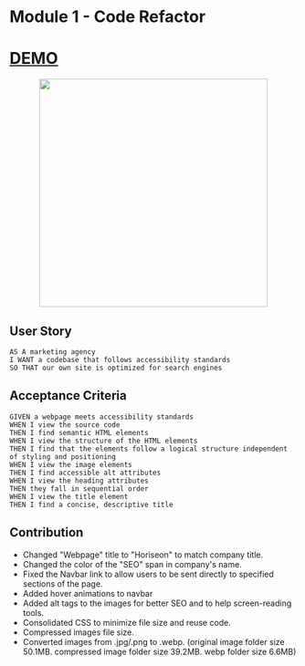 # Module 1 - Code Refactor

# [DEMO](https://somdobomk.github.io/Module1-Challenge/)

<div align="center">
    <img src="./assets/screenshot.png" width="400px"> 
</div>

## User Story

```
AS A marketing agency
I WANT a codebase that follows accessibility standards
SO THAT our own site is optimized for search engines
```

## Acceptance Criteria

```
GIVEN a webpage meets accessibility standards
WHEN I view the source code
THEN I find semantic HTML elements
WHEN I view the structure of the HTML elements
THEN I find that the elements follow a logical structure independent of styling and positioning
WHEN I view the image elements
THEN I find accessible alt attributes
WHEN I view the heading attributes
THEN they fall in sequential order
WHEN I view the title element
THEN I find a concise, descriptive title
```

## Contribution

- Changed "Webpage" title to "Horiseon" to match company title.
- Changed the color of the "SEO" span in company's name.
- Fixed the Navbar link to allow users to be sent directly to specified sections of the page.
- Added hover animations to navbar
- Added alt tags to the images for better SEO and to help screen-reading tools.
- Consolidated CSS to minimize file size and reuse code.
- Compressed images file size.
- Converted images from .jpg/.png to .webp. (original image folder size 50.1MB. compressed image folder size 39.2MB. webp folder size 6.6MB)
